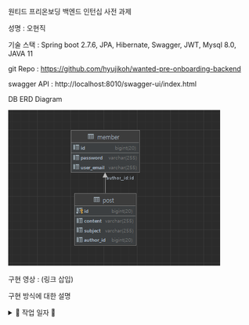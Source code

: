 원티드 프리온보딩 백엔드 인턴십 사전 과제

성명 : 오현직


기술 스택 : Spring boot 2.7.6, JPA, Hibernate, Swagger, JWT, Mysql 8.0, JAVA 11

git Repo : https://github.com/hyujikoh/wanted-pre-onboarding-backend

swagger API : http://localhost:8010/swagger-ui/index.html

DB ERD Diagram 

![img.png](img.png)

구현 영상 : (링크 삽입)

구현 방식에 대한 설명


<details>
<summary>👻 작업 일자 👻</summary>
<div markdown="1">

8/7
1. 프로젝트 생성
2. 도메인 템플릿 구축
3. 로컬 기준 db 환경 셋팅

8/8
1. member 도메인 회원가입 테스트 기반 기능 구현

8/9
1. 기존에 스프링 시큐리티를 사용한 방식 제거
2. 회원가입 API 기능 구현(테스트 코드 포함)
3. 로그인 API 기능 구현(테스트 코드 포함)

8/10
1. 게시글 생성(테스트 코드 미 포함)
2. 게시글 수정(테스트 코드 미 포함)

8/11
1. 게시글 CRUD 작성 완료(테스트 코드 포함)

8/12
1. 테스트 코드 리팩토링
2. 단위, 통합 테스트 완료

</div>
</details>
